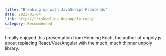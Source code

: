 ```yaml
---
title: "Breaking up with JavaScript Frontends"
date: 2023-01-04
link: http://triskweline.de/unpoly-rugb/
category: Recommended
---
```

I really enjoyed this presentation from Henning Koch, the author of unpoly.js about replacing React/Vue/Angular with the much, much thinner unpoly library.
